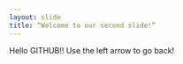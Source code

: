 ```yaml
---
layout: slide
title: “Welcome to our second slide!”
---
```

Hello GITHUB!!
Use the left arrow to go back!

